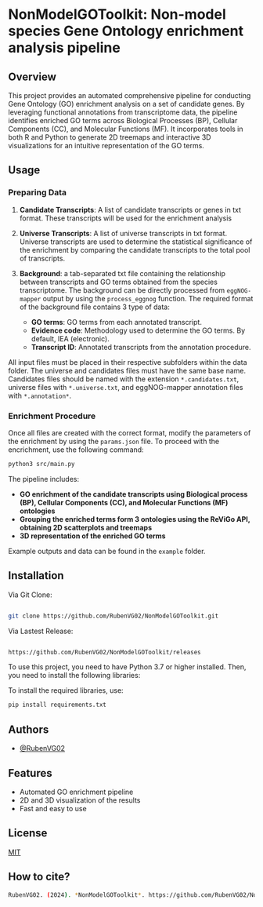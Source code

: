 # NonModelGOToolkit: Non-model species Gene Ontology enrichment analysis pipeline

## Overview

This project provides an automated comprehensive pipeline for conducting Gene Ontology (GO) enrichment analysis on a set of candidate genes. By leveraging functional annotations from transcriptome data, the pipeline identifies enriched GO terms across Biological Processes (BP), Cellular Components (CC), and Molecular Functions (MF). It incorporates tools in both R and Python to generate 2D treemaps and interactive 3D visualizations for an intuitive representation of the GO terms.

## Usage

### Preparing Data

1. **Candidate Transcripts**: A list of candidate transcripts or genes in txt format. These transcripts will be used for the enrichment analysis

2. **Universe Transcripts**: A list of universe transcripts in txt format. Universe transcripts are used to determine the statistical significance of the enrichment by comparing the candidate transcripts to the total pool of transcripts. 

3. **Background**: a tab-separated txt file containing the relationship between transcripts and GO terms obtained from the species transcriptome. The background can be directly processed from `eggNOG-mapper` output by using the `process_eggnog` function.
   The required format of the background file contains 3 type of data:
   - **GO terms**: GO terms from each annotated transcript.
   - **Evidence code**: Methodology used to determine the GO terms. By default, IEA (electronic).
   - **Transcript ID**: Annotated transcripts from the annotation procedure.

All input files must be placed in their respective subfolders within the data folder. The universe and candidates files must have the same base name. Candidates files should be named with the extension `*.candidates.txt`, universe files with `*.universe.txt`, and eggNOG-mapper annotation files with `*.annotation*`.

### Enrichment Procedure
Once all files are created with the correct format, modify the parameters of the enrichment by using the `params.json` file. To proceed with the encrichment, use the following command:

```bash
python3 src/main.py
```

The pipeline includes:
   - **GO enrichment of the candidate transcripts using Biological process (BP), Cellular Components (CC), and Molecular Functions (MF) ontologies**
   - **Grouping the enriched terms form 3 ontologies using the ReViGo API, obtaining 2D scatterplots and treemaps**
   - **3D representation of the enriched GO terms**

Example outputs and data can be found in the `example` folder.


## Installation

Via Git Clone:
```bash

git clone https://github.com/RubenVG02/NonModelGOToolkit.git

```

Via Lastest Release:

```bash

https://github.com/RubenVG02/NonModelGOToolkit/releases

```

To use this project, you need to have Python 3.7 or higher installed. Then, you need to install the following libraries:


To install the required libraries, use:

```bash
pip install requirements.txt
```


## Authors

- [@RubenVG02](https://www.github.com/RubenVG02)

## Features

- Automated GO enrichment pipeline
- 2D and 3D visualization of the results
- Fast and easy to use

## License

[MIT](https://choosealicense.com/licenses/mit/)

## How to cite?

```bash
RubenVG02. (2024). *NonModelGOToolkit*. https://github.com/RubenVG02/NonModelGOToolkit
```




